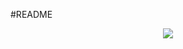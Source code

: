 #README
<p align="center">
  <a href="https://skillicons.dev">
    <img src="https://skillicons.dev/icons?i=apple,git,github,c,cpp,java,kotlin,aws,gcp,azure,react,vue,flutter,androidstudio,arduino" />
  </a>
</p>
